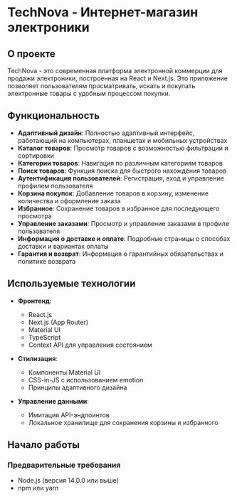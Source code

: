 # TechNova - Интернет-магазин электроники

## О проекте

TechNova - это современная платформа электронной коммерции для продажи электроники, построенная на React и Next.js. Это приложение позволяет пользователям просматривать, искать и покупать электронные товары с удобным процессом покупки.

## Функциональность

- **Адаптивный дизайн**: Полностью адаптивный интерфейс, работающий на компьютерах, планшетах и мобильных устройствах
- **Каталог товаров**: Просмотр товаров с возможностью фильтрации и сортировки
- **Категории товаров**: Навигация по различным категориям товаров
- **Поиск товаров**: Функция поиска для быстрого нахождения товаров
- **Аутентификация пользователей**: Регистрация, вход и управление профилем пользователя
- **Корзина покупок**: Добавление товаров в корзину, изменение количества и оформление заказа
- **Избранное**: Сохранение товаров в избранное для последующего просмотра
- **Управление заказами**: Просмотр и управление заказами в профиле пользователя
- **Информация о доставке и оплате**: Подробные страницы о способах доставки и вариантах оплаты
- **Гарантия и возврат**: Информация о гарантийных обязательствах и политике возврата

## Используемые технологии

- **Фронтенд**:
  - React.js
  - Next.js (App Router)
  - Material UI
  - TypeScript
  - Context API для управления состоянием

- **Стилизация**:
  - Компоненты Material UI
  - CSS-in-JS с использованием emotion
  - Принципы адаптивного дизайна

- **Управление данными**:
  - Имитация API-эндпоинтов
  - Локальное хранилище для сохранения корзины и избранного

## Начало работы

### Предварительные требования

- Node.js (версия 14.0.0 или выше)
- npm или yarn

